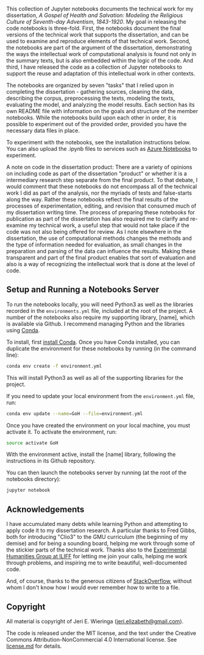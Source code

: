 <!-- 
.. date: 2018-10-01
.. slug: notebooks-overview
.. title: Notebooks for A Gospel of Health and Salvation
 -->

This collection of Jupyter notebooks documents the technical work for my dissertation, *A Gospel of Health and Salvation: Modeling the Religious Culture of Seventh-day Adventism, 1843-1920*. My goal in releasing the code notebooks is three-fold. First, the notebooks document the final versions of the technical work that supports the dissertation, and can be used to examine and reproduce elements of that technical work. Second, the notebooks are part of the argument of the dissertation, demonstrating the ways the intellectual work of computational analysis is found not only in the summary texts, but is also embedded within the logic of the code. And third, I have released the code as a collection of Jupyter notebooks to support the reuse and adaptation of this intellectual work in other contexts. 

The notebooks are organized by seven "tasks" that I relied upon in completing the dissertation - gathering sources, cleaning the data, describing the corpus, preprocessing the texts, modeling the texts, evaluating the model, and analyzing the model results. Each section has its own README file with information on the goals and structure of the member notebooks. While the notebooks build upon each other in order, it is possible to experiment out of the provided order, provided you have the necessary data files in place.

To experiment with the notebooks, see the installation instructions below. You can also upload the .ipynb files to services such as [Azure Notebooks](https://notebooks.azure.com/) to experiment.

A note on code in the dissertation product: There are a variety of opinions on including code as part of the dissertation "product" or whether it is a intermediary research step separate from the final product. To that debate, I would comment that these notebooks do not encompass all of the technical work I did as part of the analysis, nor the myriads of tests and false-starts along the way. Rather these notebooks reflect the final results of the processes of experimentation, editing, and revision that consumed much of my dissertation writing time. The process of preparing these notebooks for publication as part of the dissertation has also required me to clarify and re-examine my technical work, a useful step that would not take place if the code was not also being offered for review. As I note elsewhere in the dissertation, the use of computational methods changes the methods and the type of information needed for evaluation, as small changes in the preparation and parsing of the data can influence the results. Making these transparent and part of the final product enables that sort of evaluation and also is a way of recognizing the intellectual work that is done at the level of code.

## Setup and Running a Notebooks Server

To run the notebooks locally, you will need Python3 as well as the libraries recorded in the `environments.yml` file, included at the root of the project. A number of the notebooks also require my supporting library, [name], which is available via Github. I recommend managing Python and the libraries using [Conda](http://conda.pydata.org). 

To install, first [install Conda](http://conda.pydata.org/docs/install/quick.html). Once you have Conda installed, you can duplicate the environment for these notebooks by running (in the command line):

```bash
conda env create -f environment.yml
```

This will install Python3 as well as all of the supporting libraries for the project. 

If you need to update your local environment from the `environment.yml` file, run:

```bash
conda env update --name=GoH --file=environment.yml
```

Once you have created the environment on your local machine, you must activate it. To activate the environment, run:

```bash
source activate GoH
```

With the environment active, install the [name] library, following the instructions in its Github repository.

You can then launch the notebooks server by running (at the root of the notebooks directory):

```bash
jupyter notebook
```

## Acknowledgements

I have accumulated many debts while learning Python and attempting to apply code it to my dissertation research. A particular thanks to Fred Gibbs, both for introducing "Clio3" to the GMU curriculum (the beginning of my demise) and for being a sounding board, helping me work through some of the stickier parts of the technical work. Thanks also to the [Experimental Humanities Group at ILIFF](http://library.iliff.edu/learning/#/humanities/) for letting me join your calls, helping me work through problems, and inspiring me to write beautiful, well-documented code. 

And, of course, thanks to the generous citizens of [StackOverflow](https://stackoverflow.com/), without whom I don't know how I would ever remember how to write to a file.

## Copyright

All material is copyright of Jeri E. Wieringa (jeri.elizabeth@gmail.com).

The code is released under the MIT license, and the text under the Creative Commons Attribution-NonCommercial 4.0 International license. See [license.md](license.md) for details.



